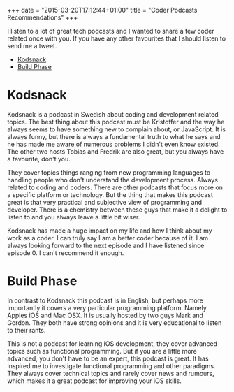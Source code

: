 +++
date = "2015-03-20T17:12:44+01:00"
title = "Coder Podcasts Recommendations"
+++

I listen to a lot of great tech podcasts and I wanted to share a few coder related once with you. If you have any other favourites that I should listen to send me a tweet. 

* [Kodsnack](http://kodsnack.se)
* [Build Phase](http://buildphase.fm)

<!--more-->

# Kodsnack

Kodsnack is a podcast in Swedish about coding and development related topics. The best thing about this podcast must be Kristoffer and the way he always seems to have something new to complain about, or JavaScript. It is always funny, but there is always a fundamental truth to what he says and he has made me aware of numerous problems I didn't even know existed. The other two hosts Tobias and Fredrik are also great, but you always have a favourite, don't you. 

They cover topics things ranging from new programming languages to handling people who don't understand the development process.  Always related to coding and coders. There are other podcasts that focus more on a specific platform or technology. But the thing that makes this podcast great is that very practical and subjective view of programming and developer. There is a chemistry between these guys that make it a delight to listen to and you always leave a little bit wiser.

Kodsnack has made a huge impact on my life and how I think about my work as a coder. I can truly say I am a better coder because of it. I am always looking forward to the next episode and I have listened since episode 0. I can't recommend it enough. 

# Build Phase

In contrast to Kodsnack this podcast is in English, but perhaps more importantly it covers a very particular programming platform. Namely Apples iOS and Mac OSX. It is usually hosted by two guys Mark and Gordon. They both have strong opinions and it is very educational to listen to their rants.

This is not a podcast for learning iOS development, they cover advanced topics such as functional programming. But if you are a little more advanced, you don't have to be an expert, this podcast is great. It has inspired me to investigate functional programming and other paradigms. They always cover technical topics and rarely cover news and rumours, which makes it a great podcast for improving your iOS skills. 

